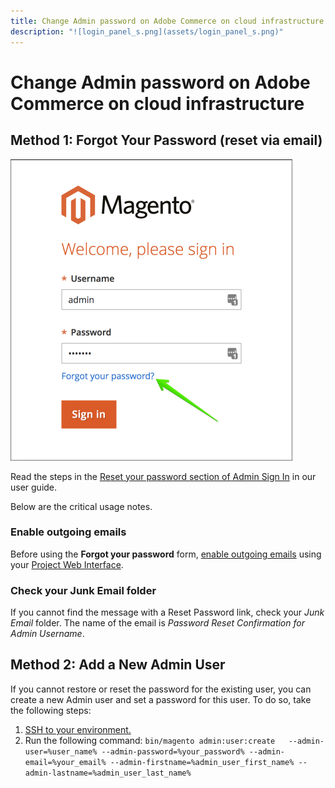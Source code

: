 ```yaml
---
title: Change Admin password on Adobe Commerce on cloud infrastructure
description: "![login_panel_s.png](assets/login_panel_s.png)"
---
```


# Change Admin password on Adobe Commerce on cloud infrastructure

## Method 1: Forgot Your Password (reset via email)

![login_panel_s.png](assets/login_panel_s.png)

Read the steps in the [Reset your password section of Admin Sign In](https://docs.magento.com/m2/ee/user_guide/stores/admin-signin.html#reset-your-password) in our user guide.

Below are the critical usage notes.

### Enable outgoing emails

Before using the **Forgot your password** form, [enable outgoing emails](http://devdocs.magento.com/guides/v2.2/cloud/project/project-webint-basic.html#email) using your [Project Web Interface](http://devdocs.magento.com/guides/v2.2/cloud/project/project-webint-basic.html).

### Check your Junk Email folder

If you cannot find the message with a Reset Password link, check your *Junk Email* folder. The name of the email is *Password Reset Confirmation for Admin Username*.

## Method 2: Add a New Admin User

If you cannot restore or reset the password for the existing user, you can create a new Admin user and set a password for this user. To do so, take the following steps:

1. [SSH to your environment.](https://devdocs.magento.com/guides/v2.2/cloud/env/environments-ssh.html#ssh)
1. Run the following command: `bin/magento admin:user:create   --admin-user=%user_name% --admin-password=%your_password% --admin-email=%your_email% --admin-firstname=%admin_user_first_name% --admin-lastname=%admin_user_last_name%`